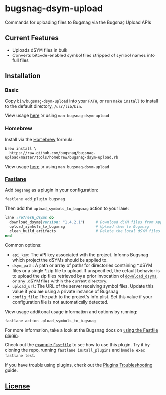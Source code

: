 # bugsnag-dsym-upload

Commands for uploading files to Bugsnag via the Bugsnag Upload APIs


## Current Features

* Uploads dSYM files in bulk
* Converts bitcode-enabled symbol files stripped of symbol names into full files

## Installation

### Basic

Copy `bin/bugsnag-dsym-upload` into your `PATH`, or run `make install` to
install to the default directory, `/usr/lib/bin`.

View usage [here](man/bugsnag-dsym-upload.pod) or using `man
bugsnag-dsym-upload`

### Homebrew

Install via the [Homebrew](https://brew.sh) formula:

```
brew install \
  https://raw.github.com/bugsnag/bugsnag-upload/master/tools/homebrew/bugsnag-dsym-upload.rb
```

View usage [here](man/bugsnag-dsym-upload.pod) or using `man
bugsnag-dsym-upload`

### [Fastlane](https://fastlane.tools)

Add `bugsnag` as a plugin in your configuration:

```
fastlane add_plugin bugsnag
```

Then add the `upload_symbols_to_bugsnag` action to your lane:

```ruby
lane :refresh_dsyms do
  download_dsyms(version: "1.4.2.1")     # Download dSYM files from App Store Connect
  upload_symbols_to_bugsnag              # Upload them to Bugsnag
  clean_build_artifacts                  # Delete the local dSYM files
end
```

Common options:

* `api_key`: The API key associated with the project. Informs Bugsnag which project 
  the dSYMs should be applied to.
* `dsym_path`: A path or array of paths for directories containing \*.dSYM files
  or a single \*.zip file to upload. If unspecified, the default behavior is to
  upload the zip files retrieved by a prior invocation of
  [`download_dsyms`](https://docs.fastlane.tools/actions/#download_dsyms), or
  any .dSYM files within the current directory.
* `upload_url`: The URL of the server receiving symbol files. Update this value
  if you are using a private instance of Bugsnag
* `config_file`: The path to the project's Info.plist. Set this value if your configuration file 
  is not automatically detected.

View usage additional usage information and options by running:

```shell
fastlane action upload_symbols_to_bugsnag
```

For more information, take a look at the Bugsnag docs on 
[using the Fastfile plugin](https://docs.bugsnag.com/build-integrations/fastlane/).

Check out the [example `Fastfile`](tools/fastlane-plugin/fastlane/Fastfile) to
see how to use this plugin.  Try it by cloning the repo, running `fastlane
install_plugins` and `bundle exec fastlane test`.

If you have trouble using plugins, check out the [Plugins
Troubleshooting](https://docs.fastlane.tools/plugins/plugins-troubleshooting/)
guide.

## [License](LICENSE.txt)
